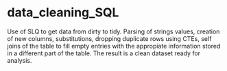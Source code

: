 # data_cleaning_SQL

Use of SLQ to get data from dirty to tidy. Parsing of strings values, creation of new columns, substitutions, dropping duplicate rows using CTEs, self joins of the table to fill empty entries with the appropiate information stored in a different part of the table. The result is a clean dataset ready for analysis.
